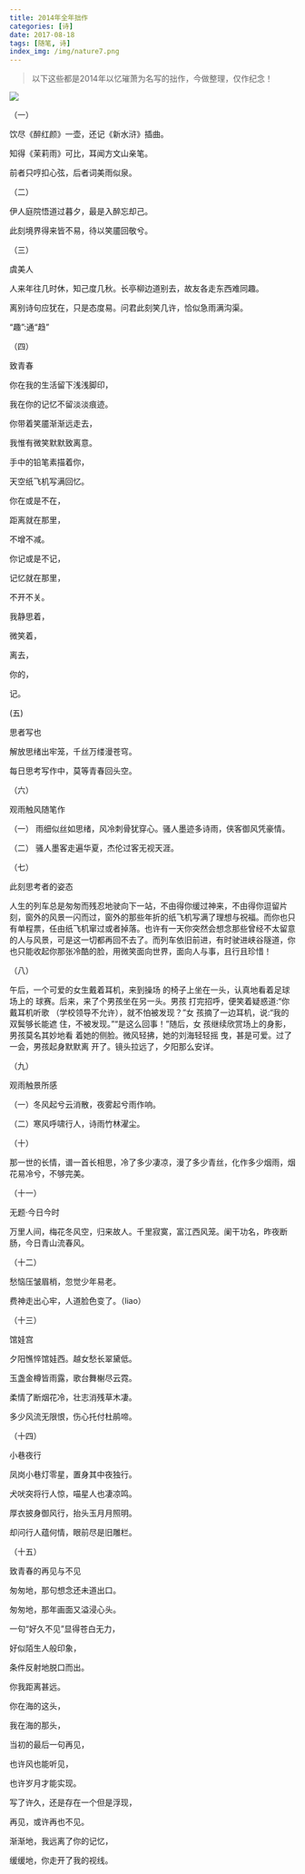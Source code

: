 ```yaml
---
title: 2014年全年拙作
categories: [诗]
date: 2017-08-18
tags: [随笔, 诗]
index_img: /img/nature7.png
---
```

>以下这些都是2014年以忆璀萧为名写的拙作，今做整理，仅作纪念！

<!--more-->

![](/img/nature7.png)

（一）

饮尽《醉红颜》一壶，还记《新水浒》插曲。

知得《茉莉雨》可比，耳闻方文山亲笔。

前者只哼扣心弦，后者词美雨似泉。

（二）

伊人庭院悟道过暮夕，最是入醉忘却己。

此刻境界得来皆不易，待以笑靥回敬兮。



（三）

虞美人

人来年往几时休，知己度几秋。长亭柳边道别去，故友各走东西难同趣。

离别诗句应犹在，只是态度易。问君此刻笑几许，恰似急雨满沟渠。

“趣”:通“趋”

（四）

致青春

你在我的生活留下浅浅脚印，

我在你的记忆不留淡淡痕迹。

你带着笑靥渐渐远走去，

我惟有微笑默默致离意。

手中的铅笔素描着你，

天空纸飞机写满回忆。

你在或是不在，

距离就在那里，

不增不减。

你记或是不记，

记忆就在那里，

不开不关。

我静思着，

微笑着，

离去，

你的，

记。

(五)

思者写也

解放思绪出牢笼，千丝万缕漫苍穹。

每日思考写作中，莫等青春回头空。



（六）

观雨触风随笔作

（一） 雨细似丝如思绪，风冷刺骨犹穿心。骚人墨迹多诗雨，侠客御风凭豪情。

（二） 骚人墨客走遍华夏，杰伦过客无视天涯。



（七）

此刻思考者的姿态

人生的列车总是匆匆而残忍地驶向下一站，不由得你缓过神来，不由得你逗留片刻，窗外的风景一闪而过，窗外的那些年折的纸飞机写满了理想与祝福。而你也只有单程票，任由纸飞机窜过或者掉落。也许有一天你突然会想念那些曾经不太留意的人与风景，可是这一切都再回不去了。而列车依旧前进，有时驶进峡谷隧道，你也只能收起你那张冷酷的脸，用微笑面向世界，面向人与事，且行且珍惜！



（八）

午后，一个可爱的女生戴着耳机，来到操场 的椅子上坐在一头，认真地看着足球场上的 球赛。后来，来了个男孩坐在另一头。男孩 打完招呼，便笑着疑惑道:“你戴耳机听歌 （学校领导不允许），就不怕被发现？”女 孩摘了一边耳机，说:“我的双鬓够长能遮 住，不被发现。”“是这么回事！”随后，女 孩继续欣赏场上的身影，男孩莫名其妙地看 着她的侧脸。微风轻拂，她的刘海轻轻摇 曳，甚是可爱。过了一会，男孩起身默默离 开了。镜头拉远了，夕阳那么安详。



（九）

观雨触景所感

（一）冬风起兮云消散，夜雾起兮雨作响。

（二）寒风呼啸行人，诗雨竹林濯尘。



（十）

那一世的长情，谱一首长相思，冷了多少凄凉，漫了多少青丝，化作多少烟雨，烟花易冷兮，不够完美。



（十一）

无题·今日今时

万里人间，梅花冬风空，归来故人。千里寂寞，富江西风笼。阑干功名，昨夜断肠，今日青山流春风。



（十二）

愁恼压皱眉梢，忽觉少年易老。

费神走出心牢，人道脸色变了。（liao）



（十三）

馆娃宫

夕阳憔悴馆娃西。越女愁长翠黛低。

玉盏金樽皆雨露，歌台舞榭尽云霓。

柔情了断烟花冷，壮志消残草木凄。

多少风流无限恨，伤心托付杜鹃啼。



（十四）

小巷夜行

凤岗小巷灯零星，置身其中夜独行。

犬吠突将行人惊，喵星人也凄凉鸣。

厚衣披身御风行，抬头玉月月照明。

却问行人蕴何情，眼前尽是旧雕栏。



（十五）

致青春的再见与不见

匆匆地，那句想念还未道出口。

匆匆地，那年画面又溢浸心头。

一句“好久不见”显得苍白无力，

好似陌生人般印象，

条件反射地脱口而出。

你我距离甚远。

你在海的这头，

我在海的那头，

当初的最后一句再见，

也许风也能听见，

也许岁月才能实现。

写了许久，还是存在一个但是浮现，

再见，或许再也不见。

渐渐地，我远离了你的记忆，

缓缓地，你走开了我的视线。

